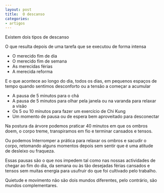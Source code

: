 ```yaml
---
layout: post
title:  O descanso
categories:
- artigos
---
```

Existem dois tipos de descanso 

O que resulta depois de uma tarefa que se executou de forma intensa

+ O merecido fim de dia
+ O merecido fim de semana 
+ As merecidas férias 
+ A merecida reforma

E o que acontece ao longo do dia, todos os dias, em pequenos espaços de tempo quando sentimos desconforto ou a tensão a começar a acumular

+ A pausa de 5 minutos para o chá
+ A pausa de 5 minutos para olhar pela janela ou na varanda para relaxar a visão
+ Os 5 ou 10 minutos para fazer um exercício de Chi Kung
+ Um momento de pausa ou de espera bem aproveitado para desconectar 

Na postura da árvore podemos praticar 40 minutos em que os ombros doem, o corpo treme, transpiramos em fio e terminar cansados e tensos. 

Ou podemos Interromper a prática para relaxar os ombros e sacudir o corpo, retomando alguns momentos depois sem sentir que é uma atitude de desleixo ou fraqueza. 

Essas pausas são o que nos impedem tal como nas nossas actividades de chegar ao fim do dia, da semana ou às tão desejadas férias cansados e tensos sem muitas energia para usufruir do que foi cultivado pelo trabalho. 

Quietude e movimento não são dois mundos diferentes, pelo contrário, são mundos complementares. 

